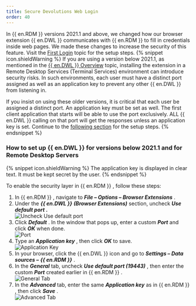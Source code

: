 ```yaml
---
title: Secure Devolutions Web Login
order: 40
---
```

In {{ en.RDM }} versions 2021.1 and above, we changed how our browser extension {{ en.DWL }} communicates with {{ en.RDM }} to fill in credentials inside web pages. We made these changes to increase the security of this feature. Visit the [First Login](/rdm/windows/dwl/first-login-devolutions-web-login/) topic for the setup steps. 
{% snippet icon.shieldWarning %} 
If you are using a version below 2021.1, as mentioned in the [{{ en.DWL }} Overview](/rdm/windows/dwl/overview/) topic, installing the extension in a Remote Desktop Services (Terminal Services) environment can introduce security risks. In such environments, each user must have a distinct port assigned as well as an application key to prevent any other {{ en.DWL }} from listening in.  

If you insist on using these older versions, it is critical that each user be assigned a distinct port. An application key must be set as well. The first client application that starts will be able to use the port exclusively. ALL {{ en.DWL }} calling on that port will get the responses unless an application key is set. Continue to the [following section](#how-to-set-up--endwl--for-versions-below-20211-and-for-remote-desktop-servers) for the setup steps. 
{% endsnippet %}
 
### How to set up {{ en.DWL }} for versions below 2021.1 and for Remote Desktop Servers 
{% snippet icon.shieldWarning %} 
The application key is displayed in clear text. It must be kept secret by the user. 
{% endsnippet %}
 
To enable the security layer in {{ en.RDM }} , follow these steps:  

1. In {{ en.RDM }} , navigate to ***File – Options – Browser Extensions*** . 
1. Under the ***{{ en.DWL }}*** ***(Browser Extensions)*** section, uncheck ***Use default port*** ***.***  
![Uncheck Use default port](https://webdevolutions.azureedge.net/docs/en/rdm/windows/RDMWin2097.png) 
1. Click ***Default*** . In the window that pops up, enter a custom ***Port*** and click ***OK*** when done.  
![Port](https://webdevolutions.azureedge.net/docs/en/rdm/windows/Dwl4060.png) 
1. Type an ***Application key*** , then click ***OK*** to save.  
![Application Key](https://webdevolutions.azureedge.net/docs/en/rdm/windows/RDMWin2098.png) 
1. In your browser, click the {{ en.DWL }} icon and go to ***Settings – Data sources –*** ***{{ en.RDM }}*** . 
1. In the ***General*** tab, uncheck ***Use default port (19443)*** , then enter the custom ***Port*** created earlier in {{ en.RDM }} .  
![General Tab](https://webdevolutions.azureedge.net/docs/en/rdm/windows/RDMWin2099.png) 
1. In the ***Advanced*** tab, enter the same ***Application key*** as in {{ en.RDM }} , then click ***Save*** .  
![Advanced Tab](https://webdevolutions.azureedge.net/docs/en/rdm/windows/RDMWin2100.png) 


